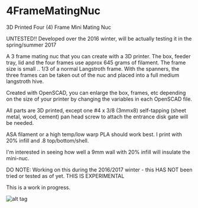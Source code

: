 # 4FrameMatingNuc
3D Printed Four (4) Frame Mini Mating Nuc

UNTESTED!! Developed over the 2016 winter, will be actually testing it in the spring/summer 2017

A 3 frame mating nuc that you can create with a 3D printer. The box, feeder tray, lid and the four frames use approx 645 grams
of filament. The frame size is small .. 1/3 of a normal Langstroth frame. With the spanners, the three frames can be taken out of the nuc and placed into a full medium langstroth hive. 

Created with OpenSCAD, you can enlarge the box, frames, etc depending on the size of your printer by changing the variables in each OpenSCAD file.

All parts are 3D printed, except one #4 x 3/8 (3mmx8) self-tapping (sheet metal, wood, cement) pan head screw to attach the entrance disk gate will be needed.

ASA filament or a high temp/low warp PLA should work best. I print with 20% infill and .8 top/bottom/shell.

I'm interested in seeing how well a 9mm wall with 20% infill will insulate the mini-nuc.

DO NOTE: Working on this during the 2016/2017 winter - this HAS NOT been tried or tested as of yet. THIS IS EXPERIMENTAL

This is a work in progress.

![alt tag](https://github.com/shadylanebees/3FrameMatingNuc/blob/master/blowout.png?raw=true)
